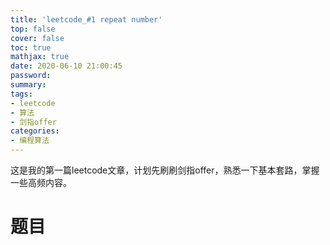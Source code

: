 ```yaml
---
title: 'leetcode_#1 repeat number'
top: false
cover: false
toc: true
mathjax: true
date: 2020-06-10 21:00:45
password:
summary:
tags:
- leetcode
- 算法
- 剑指offer
categories:
- 编程算法
---
```

  这是我的第一篇leetcode文章，计划先刷刷剑指offer，熟悉一下基本套路，掌握一些高频内容。  
  # 题目  
  